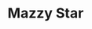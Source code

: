 ---
title: "Mazzy Star"
summary: "U.S. band, based in Santa Monica, California, and part of the Paisley Underground movement. They are known for their crossover styles of folk, country and psychedelic rock. Formed in 1990 by David Roback and Hope Sandoval . They began together as Opal in 1989 recording a promotional song named Ghost Highway. They changed their name in 1990 to Mazzy Star and re-recorded the song Ghost Highway for their debut album. The band never officially split up at any time but did take a big hiatus between 1997 and 2013. Mazzy Star effectively ended however after the passing of David Roback in February 2020."
image: "mazzy-star.jpg"
apple_music_artist_url: "https://music.apple.com/gb/artist/mazzy-star/532997"
wikipedia_url: "none"
---
